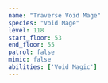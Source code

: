 ```yaml
---
name: "Traverse Void Mage"
species: "Void Mage"
level: 118
start_floor: 53
end_floor: 55
patrol: false
mimic: false
abilities: ['Void Magic']
---
```

